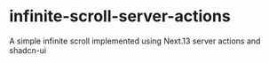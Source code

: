 # infinite-scroll-server-actions
A simple infinite scroll implemented using Next.13 server actions and shadcn-ui
